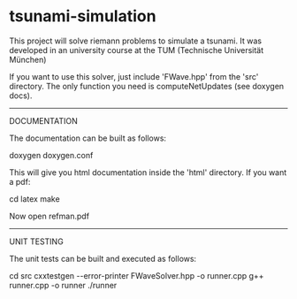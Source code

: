 tsunami-simulation
==================

This project will solve riemann problems to simulate a tsunami.
It was developed in an university course at the TUM (Technische Universität München)

If you want to use this solver, just include 'FWave.hpp' from the 'src' directory.
The only function you need is computeNetUpdates (see doxygen docs).


----------------------
DOCUMENTATION

The documentation can be built as follows:

doxygen doxygen.conf

This will give you html documentation inside the 'html' directory.
If you want a pdf:

cd latex
make

Now open refman.pdf


----------------------
UNIT TESTING

The unit tests can be built and executed as follows:

cd src
cxxtestgen --error-printer FWaveSolver.hpp -o runner.cpp
g++ runner.cpp -o runner
./runner
